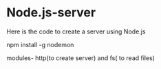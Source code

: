 # Node.js-server
Here is the code to create a server using Node.js


npm install -g nodemon

modules- http(to create server) and fs( to read files)


